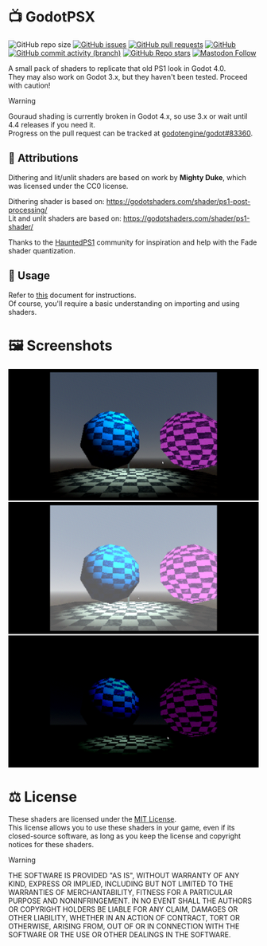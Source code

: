 # :tv: GodotPSX

![GitHub repo size](https://img.shields.io/github/repo-size/AnalogFeelings/godot-psx?style=flat-square&logo=github&label=Repo%20Size)
[![GitHub issues](https://img.shields.io/github/issues/analogfeelings/godot-psx?style=flat-square&logo=github&label=Issues)](https://github.com/AnalogFeelings/godot-psx/issues)
[![GitHub pull requests](https://img.shields.io/github/issues-pr/analogfeelings/godot-psx?label=Pull%20Requests&style=flat-square&logo=github)](https://github.com/AnalogFeelings/godot-psx/pulls)
[![GitHub](https://img.shields.io/github/license/analogfeelings/godot-psx?label=License&style=flat-square&logo=opensourceinitiative&logoColor=white)](https://github.com/AnalogFeelings/godot-psx/blob/master/LICENSE)
[![GitHub commit activity (branch)](https://img.shields.io/github/commit-activity/m/analogfeelings/godot-psx/master?label=Commit%20Activity&style=flat-square&logo=github)](https://github.com/AnalogFeelings/godot-psx/graphs/commit-activity)
[![GitHub Repo stars](https://img.shields.io/github/stars/analogfeelings/godot-psx?label=Stargazers&style=flat-square&logo=github)](https://github.com/AnalogFeelings/godot-psx/stargazers)
[![Mastodon Follow](https://img.shields.io/mastodon/follow/109309123442839534?domain=https%3A%2F%2Ftech.lgbt%2F&style=flat-square&logo=mastodon&logoColor=white&label=Follow%20Me!&color=6364ff)](https://tech.lgbt/@analog_feelings)

A small pack of shaders to replicate that old PS1 look in Godot 4.0.  
They may also work on Godot 3.x, but they haven't been tested. Proceed with caution!

> [!WARNING]  
> Gouraud shading is currently broken in Godot 4.x, so use 3.x or wait until 4.4 releases if you need it.  
> Progress on the pull request can be tracked at [godotengine/godot#83360](https://github.com/godotengine/godot/pull/83360).

## :wave: Attributions

Dithering and lit/unlit shaders are based on work by **Mighty Duke**, which was licensed under the CC0 license.

Dithering shader is based on: https://godotshaders.com/shader/ps1-post-processing/  
Lit and unlit shaders are based on: https://godotshaders.com/shader/ps1-shader/

Thanks to the [HauntedPS1](https://twitter.com/hauntedps1) community for inspiration and help with the Fade shader quantization.

## :thinking: Usage

Refer to [this](USAGE.md) document for instructions.  
Of course, you'll require a basic understanding on importing and using shaders.

# :framed_picture: Screenshots

![normal](./Screenshots/normal.png)  
![fade to white](./Screenshots/fadetowhite.png)
![fade to black](./Screenshots/fadetoblack.png) 

# :balance_scale: License

These shaders are licensed under the [MIT License](LICENSE).  
This license allows you to use these shaders in your game, even if its closed-source software, as long as you keep the license and copyright notices
for these shaders.

> [!WARNING]  
> THE SOFTWARE IS PROVIDED "AS IS", WITHOUT WARRANTY OF ANY KIND, EXPRESS OR
IMPLIED, INCLUDING BUT NOT LIMITED TO THE WARRANTIES OF MERCHANTABILITY,
FITNESS FOR A PARTICULAR PURPOSE AND NONINFRINGEMENT. IN NO EVENT SHALL THE
AUTHORS OR COPYRIGHT HOLDERS BE LIABLE FOR ANY CLAIM, DAMAGES OR OTHER
LIABILITY, WHETHER IN AN ACTION OF CONTRACT, TORT OR OTHERWISE, ARISING FROM,
OUT OF OR IN CONNECTION WITH THE SOFTWARE OR THE USE OR OTHER DEALINGS IN THE
SOFTWARE.

